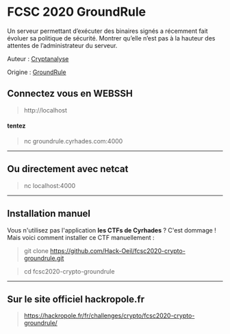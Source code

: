 # FCSC 2020 GroundRule

Un serveur permettant d’exécuter des binaires signés a récemment fait évoluer sa politique de sécurité. Montrer qu’elle n’est pas à la hauteur des attentes de l’administrateur du serveur.


Auteur : [Cryptanalyse](https://twitter.com/Cryptanalyse)

Origine : [GroundRule](https://hackropole.fr/fr/challenges/crypto/fcsc2020-crypto-groundrule/)


## Connectez vous en WEBSSH
> http://localhost

#### tentez 
> nc groundrule.cyrhades.com:4000


-----------

## Ou directement avec netcat
> nc localhost:4000

-----------

## Installation manuel
Vous n'utilisez pas l'application **les CTFs de Cyrhades** ? C'est dommage !
Mais voici comment installer ce CTF manuellement :

> git clone https://github.com/Hack-Oeil/fcsc2020-crypto-groundrule.git

> cd fcsc2020-crypto-groundrule


-----------

## Sur le site officiel hackropole.fr
> https://hackropole.fr/fr/challenges/crypto/fcsc2020-crypto-groundrule/